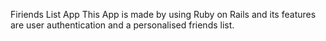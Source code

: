 Firiends List App
This App is made by using Ruby on Rails and its features are user authentication and a personalised friends list.
